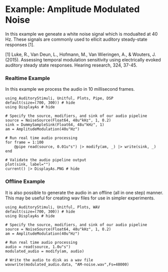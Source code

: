 # Example: Amplitude Modulated Noise

In this example we geneate a white noise signal which is modualted at 40 Hz.
These signals are commonly used to ellicit auditory steady-state responses [1].

[1] Luke, R., Van Deun, L., Hofmann, M., Van Wieringen, A., & Wouters, J. (2015). Assessing temporal modulation sensitivity using electrically evoked auditory steady state responses. Hearing research, 324, 37-45.


### Realtime Example

In this example we process the audio in 10 millisecond frames.

```@example realtime
using AuditoryStimuli, Unitful, Plots, Pipe, DSP
default(size=(700, 300)) # hide
using DisplayAs # hide

# Specify the source, modifiers, and sink of our audio pipeline
source = NoiseSource(Float64, 48u"kHz", 1, 0.2)
sink = DummySampleSink(Float64, 48u"kHz", 1)
am = AmplitudeModulation(40u"Hz")

# Run real time audio processing
for frame = 1:100
    @pipe read(source, 0.01u"s") |> modify(am, _) |> write(sink, _)
end

# Validate the audio pipeline output
plot(sink, label="")
current() |> DisplayAs.PNG # hide
```


### Offline Example

It is also possible to generate the audio in an offline (all in one step) manner. This may be useful for creating wav files for use in simpler experiments.

```@example offline
using AuditoryStimuli, Unitful, Plots, WAV
default(size=(700, 300)) # hide
using DisplayAs # hide

# Specify the source, modifiers, and sink of our audio pipeline
source = NoiseSource(Float64, 48u"kHz", 1, 0.2)
am = AmplitudeModulation(40u"Hz")

# Run real time audio processing
audio = read(source, 1.0u"s")
modulated_audio = modify(am, audio)

# Write the audio to disk as a wav file
wavwrite(modulated_audio.data, "AM-noise.wav",Fs=48000)
```
